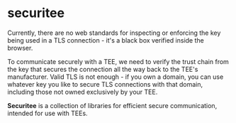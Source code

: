 # securitee

Currently, there are no web standards for inspecting or enforcing the key being used in a TLS connection - it's a black box verified inside the browser.

To communicate securely with a TEE, we need to verify the trust chain from the key that secures the connection all the way back to the TEE's manufacturer. Valid TLS is not enough - if you own a domain, you can use whatever key you like to secure TLS connections with that domain, including those not owned exclusively by your TEE.

**Securitee** is a collection of libraries for efficient secure communication, intended for use with TEEs.
